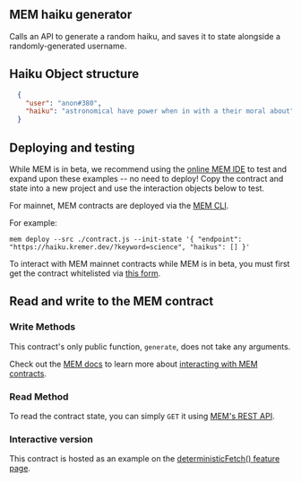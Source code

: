 ## MEM haiku generator

Calls an API to generate a random haiku, and saves it to state alongside a randomly-generated username.

## Haiku Object structure
```json
  {
    "user": "anon#380",
    "haiku": "astronomical have power when in with a their moral about"
  }
```
## Deploying and testing

While MEM is in beta, we recommend using the [online MEM IDE](https://mem.tech/ide) to test and expand upon these examples -- no need to deploy! Copy the contract and state into a new project and use the interaction objects below to test.

For mainnet, MEM contracts are deployed via the [MEM CLI](https://docs.mem.tech/mem-cli/function-deployment).

For example:

```mem deploy --src ./contract.js --init-state '{ "endpoint": "https://haiku.kremer.dev/?keyword=science", "haikus": [] }'```

To interact with MEM mainnet contracts while MEM is in beta, you must first get the contract whitelisted via [this form](https://docs.google.com/forms/u/1/d/e/1FAIpQLSfRB95cZzGyy3IRmsMwjHx7gweywmybptBU0XbUb2GZumwaKA/viewform?usp=send_form).

## Read and write to the MEM contract

### Write Methods

This contract's only public function, `generate`, does not take any arguments. 

Check out the [MEM docs](https://docs.mem.tech/) to learn more about [interacting with MEM contracts](https://docs.mem.tech/mem-api/write-operations).

### Read Method

To read the contract state, you can simply `GET` it using [MEM's REST API](https://docs.mem.tech/mem-api/read-operations).

### Interactive version

This contract is hosted as an example on the [deterministicFetch() feature page](https://www.mem.tech/features/deterministic-fetch).
